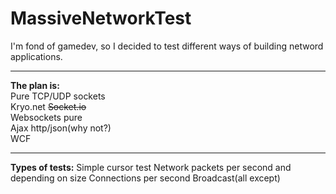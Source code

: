 # MassiveNetworkTest

I'm fond of gamedev, so I decided to test different ways of building netword applications.

<hr />

<b>The plan is:</b><br>
Pure TCP/UDP sockets<br>
Kryo.net
<strike>Socket.io<br></strike>
Websockets pure<br>
Ajax http/json(why not?)<br>
WCF<br>

<hr>
<b>Types of tests:</b>
Simple cursor test
Network packets per second and depending on size
Connections per second
Broadcast(all except)
